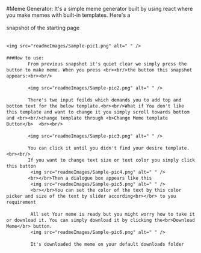 #Meme Generator:
	It's a simple meme generator built by using react where you make memes with built-in templates. Here's a<br><br/> snapshot of the starting page<br><br/>
	
	<img src="readmeImages/Sample-pic1.png" alt=" " />

	###How to use:
			From previous snapshot it's quiet clear we simply press the button to make meme. When you press <br><br/>the button this snapshot appears:<br><br/>

			<img src="readmeImages/Sample-pic2.png" alt=" " />

			There's two input feilds which demands you to add top and bottom text for the below template.<br><br/>What if You don't like this template and want to change it you simply scroll towards bottom and <br><br/>change template through <b>Change Meme template Button</b>  <br><br/>

			<img src="readmeImages/Sample-pic3.png" alt=" " />

			You can click it until you didn't find your desire template.<br><br/>
			If you want to change text size or text color you simply click this button
			 <img src="readmeImages/Sample-pic4.png" alt=" " />
			<br></br>Then a dialogue box appears like this 
			 <img src="readmeImages/Sample-pic5.png" alt=" " />
			 <br></br>You can set the color of the text by this color picker and size of the text by slider according<br></br> to you requirement

			 All set Your meme is ready but you might worry how to take it or download it. You can simply download it by clicking the<br>Download Meme</br> button.
			 <img src="readmeImages/Sample-pic6.png" alt=" " />

			 It's downloaded the meme on your default downloads folder
